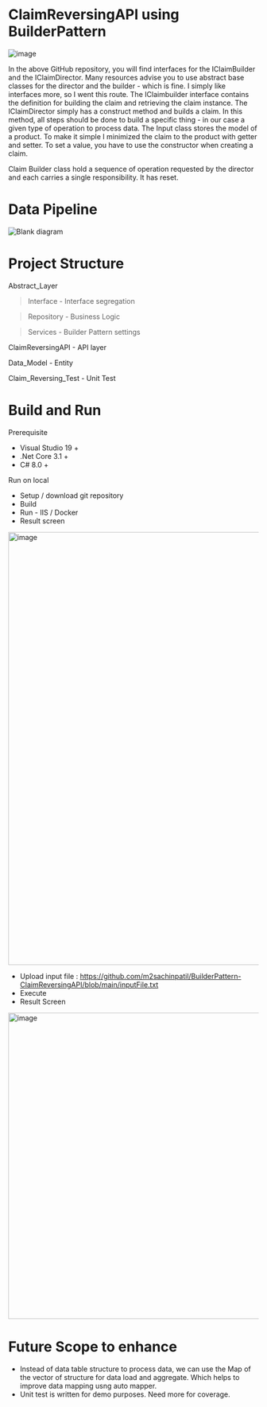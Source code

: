 # ClaimReversingAPI using BuilderPattern

![image](https://user-images.githubusercontent.com/51775632/173429269-ec8fe5d3-374c-4be6-ae2e-ea16aca5c45d.png)

In the above GitHub repository, you will find interfaces for the IClaimBuilder and the IClaimDirector. Many resources advise you to use abstract base classes for the director and the builder - which is fine. I simply like interfaces more, so I went this route. The IClaimbuilder interface contains the definition for building the claim and retrieving the claim instance. The IClaimDirector simply has a construct method and builds a claim. In this method, all steps should be done to build a specific thing - in our case a given type of operation to process data. The Input class stores the model of a product. To make it simple I minimized the claim to the product with getter and setter. To set a value, you have to use the constructor when creating a claim.

Claim Builder class hold a sequence of operation requested by the director and each carries a single responsibility. It has reset.

# Data Pipeline 

![Blank diagram](https://user-images.githubusercontent.com/51775632/173450470-6f864ed0-a2e9-4433-9922-94e88a8df7cd.png)


# Project Structure 

Abstract_Layer 

   > Interface - Interface segregation
 
   > Repository - Business Logic
 
   > Services  - Builder Pattern settings 
 
ClaimReversingAPI - API layer

Data_Model - Entity

Claim_Reversing_Test - Unit Test


# Build and Run

Prerequisite
 - Visual Studio 19 +
 - .Net Core 3.1 +
 - C# 8.0 +

Run on local
 - Setup / download git repository
 - Build 
 - Run - IIS / Docker
 - Result screen 
 <img width="871" alt="image" src="https://user-images.githubusercontent.com/51775632/173432405-3733d4e7-0c57-4800-9f11-55457f85f182.png">

 - Upload input file  : https://github.com/m2sachinpatil/BuilderPattern-ClaimReversingAPI/blob/main/inputFile.txt 
 - Execute 
 - Result Screen
 <img width="616" alt="image" src="https://user-images.githubusercontent.com/51775632/173432561-27108aff-f828-467a-9ab9-55facac0dc05.png">


# Future Scope to enhance
- Instead of data table structure to process data, we can use the Map of the vector of structure for data load and aggregate. Which helps to improve data mapping usng auto mapper.
- Unit test is written for demo purposes. Need more for coverage.
 

